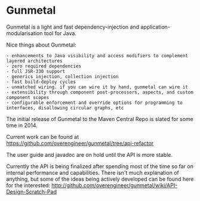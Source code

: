 Gunmetal
========

Gunmetal is a light and fast dependency-injection and application-modularisation tool for Java.

Nice things about Gunmetal:

    - enhancements to Java visibility and access modifiers to complement layered architectures
    - zero required dependencies
    - full JSR-330 support
    - generics injection, collection injection
    - fast build-deploy cycles
    - unmatched wiring. if you can wire it by hand, gunmetal can wire it
    - extensibility through component post-processors, aspects, and custom component scopes
    - configurable enforcement and override options for programming to interfaces, disallowing circular graphs, etc

The initial release of Gunmetal to the Maven Central Repo is slated for some time in 2014. 

Current work can be found at https://github.com/overengineer/gunmetal/tree/api-refactor

The user guide and javadoc are on hold until the API is more stable.

Currently the API is being finalized after spending most of the time so far on internal performance and 
capabilities. There isn't much explanation of anything, but some of the ideas being actively developed can 
be found here for the interested:  http://github.com/overengineer/gunmetal/wiki/API-Design-Scratch-Pad
